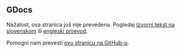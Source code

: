 ## GDocs

Nažalost, ova stranica još nije prevedena. Pogledaj [izvorni tekst na slovenskom](/sl/datasources) ili [engleski prijevod](/en/datasources).

Pomogni nam prevesti [ovu stranicu na GitHub-u](https://github.com/sledilnik/website/blob/master/src/content/hr/datasources.md).
